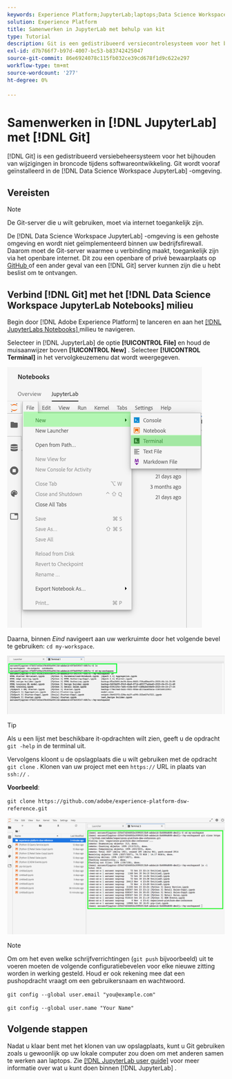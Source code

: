 ```yaml
---
keywords: Experience Platform;JupyterLab;laptops;Data Science Workspace;populaire onderwerpen;Git;Github
solution: Experience Platform
title: Samenwerken in JupyterLab met behulp van kit
type: Tutorial
description: Git is een gedistribueerd versiecontrolesysteem voor het bijhouden van wijzigingen in broncode tijdens softwareontwikkeling. Git is vooraf geïnstalleerd in de Data Science Workspace JupyterLab-omgeving.
exl-id: d7b766f7-b97d-4007-bc53-b83742425047
source-git-commit: 86e6924078c115fb032ce39cd678f1d9c622e297
workflow-type: tm+mt
source-wordcount: '277'
ht-degree: 0%

---
```


# Samenwerken in [!DNL JupyterLab] met [!DNL Git]

[!DNL Git] is een gedistribueerd versiebeheersysteem voor het bijhouden van wijzigingen in broncode tijdens softwareontwikkeling. Git wordt vooraf geïnstalleerd in de [!DNL Data Science Workspace JupyterLab] -omgeving.

## Vereisten

>[!NOTE]
>
> De Git-server die u wilt gebruiken, moet via internet toegankelijk zijn.

De [!DNL Data Science Workspace JupyterLab] -omgeving is een gehoste omgeving en wordt niet geïmplementeerd binnen uw bedrijfsfirewall. Daarom moet de Git-server waarmee u verbinding maakt, toegankelijk zijn via het openbare internet. Dit zou een openbare of privé bewaarplaats op [ GitHub ](https://github.com/) of een ander geval van een [!DNL Git] server kunnen zijn die u hebt beslist om te ontvangen.

## Verbind [!DNL Git] met het [!DNL Data Science Workspace JupyterLab Notebooks] milieu

Begin door [!DNL Adobe Experience Platform] te lanceren en aan het [[!DNL JupyterLabs Notebooks] ](https://platform.adobe.com/notebooks/jupyterLab) milieu te navigeren.

Selecteer in [!DNL JupyterLab] de optie **[!UICONTROL File]** en houd de muisaanwijzer boven **[!UICONTROL New]** . Selecteer **[!UICONTROL Terminal]** in het vervolgkeuzemenu dat wordt weergegeven.

![ JupyterLab Nav ](../images/jupyterlab/tutorials/open-terminal.png)

Daarna, binnen *Eind* navigeert aan uw werkruimte door het volgende bevel te gebruiken: `cd my-workspace`.

![ cd werkruimte ](../images/jupyterlab/tutorials/find-workspace.png)

>[!TIP]
>
> Als u een lijst met beschikbare it-opdrachten wilt zien, geeft u de opdracht `git -help` in de terminal uit.

Vervolgens kloont u de opslagplaats die u wilt gebruiken met de opdracht `git clone` . Klonen van uw project met een `https://` URL in plaats van `ssh://` .

**Voorbeeld**:

`git clone https://github.com/adobe/experience-platform-dsw-reference.git`

![ kloon ](../images/jupyterlab/tutorials/git-collaboration.png)

>[!NOTE]
>
> Om om het even welke schrijfverrichtingen (`git push` bijvoorbeeld) uit te voeren moeten de volgende configuratiebevelen voor elke nieuwe zitting worden in werking gesteld. Houd er ook rekening mee dat een pushopdracht vraagt om een gebruikersnaam en wachtwoord.
>
>`git config --global user.email "you@example.com"`
>
>`git config --global user.name "Your Name"`

## Volgende stappen

Nadat u klaar bent met het klonen van uw opslagplaats, kunt u Git gebruiken zoals u gewoonlijk op uw lokale computer zou doen om met anderen samen te werken aan laptops. Zie [[!DNL JupyterLab user guide]](./overview.md) voor meer informatie over wat u kunt doen binnen [!DNL JupyterLab] .
